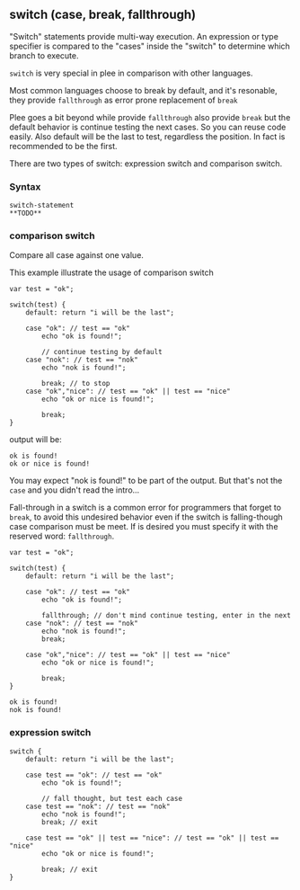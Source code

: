 ## switch (case, break, fallthrough)

"Switch" statements provide multi-way execution.
An expression or type specifier is compared to the "cases" inside the "switch" to determine which branch to execute.

`switch` is very special in plee in comparison with other languages.

Most common languages choose to break by default, and it's resonable, they provide `fallthrough` as error prone replacement of `break`

Plee goes a bit beyond while provide `fallthrough` also provide `break` but the default behavior is continue testing the next cases. So you can reuse code easily. Also default will be the last to test, regardless the position. In fact is recommended to be the first.


There are two types of switch: expression switch and comparison switch.

### Syntax

```syntax
switch-statement
**TODO**
```

### comparison switch

Compare all case against one value.


This example illustrate the usage of comparison switch

```plee
var test = "ok";

switch(test) {
    default: return "i will be the last";

    case "ok": // test == "ok"
        echo "ok is found!";

        // continue testing by default
    case "nok": // test == "nok"
        echo "nok is found!";

        break; // to stop
    case "ok","nice": // test == "ok" || test == "nice"
        echo "ok or nice is found!";

        break;
}
```

output will be:

```
ok is found!
ok or nice is found!
```

You may expect "nok is found!" to be part of the output. But that's not the `case` and you didn't read the intro...

Fall-through in a switch is a common error for programmers that forget to `break`,
to avoid this undesired behavior even if the switch is falling-though case comparison must be meet.
If is desired you must specify it with the reserved word: `fallthrough`.


```plee
var test = "ok";

switch(test) {
    default: return "i will be the last";

    case "ok": // test == "ok"
        echo "ok is found!";

        fallthrough; // don't mind continue testing, enter in the next
    case "nok": // test == "nok"
        echo "nok is found!";
        break;

    case "ok","nice": // test == "ok" || test == "nice"
        echo "ok or nice is found!";

        break;
}
```

```
ok is found!
nok is found!
```

### expression switch

```plee
switch {
    default: return "i will be the last";

    case test == "ok": // test == "ok"
        echo "ok is found!";

        // fall thought, but test each case
    case test == "nok": // test == "nok"
        echo "nok is found!";
        break; // exit

    case test == "ok" || test == "nice": // test == "ok" || test == "nice"
        echo "ok or nice is found!";

        break; // exit
}
```
